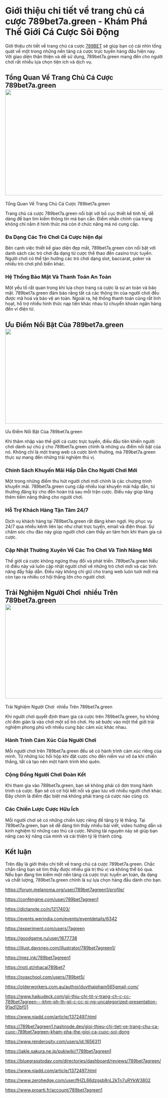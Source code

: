 <h1>Giới thiệu chi tiết về trang chủ c&aacute; cược 789bet7a.green - Kh&aacute;m Ph&aacute; Thế Giới C&aacute; Cược S&ocirc;i Động</h1>

<p>Giới thiệu chi tiết về trang chủ c&aacute; cược <a href="https://789bet7a.green">789BET</a>&nbsp;sẽ gi&uacute;p bạn c&oacute; c&aacute;i nh&igrave;n tổng qu&aacute;t về một trong những nền tảng c&aacute; cược trực tuyến h&agrave;ng đầu hiện nay. Với giao diện th&acirc;n thiện v&agrave; dễ sử dụng, 789bet7a.green mang đến cho người chơi rất nhiều lựa chọn tiện &iacute;ch v&agrave; dịch vụ.</p>

<h2>Tổng Quan Về Trang Chủ C&aacute; Cược 789bet7a.green<img src="https://lh7-rt.googleusercontent.com/docsz/AD_4nXdqCuthEniQ2VyHONrHKh82TCLp3eeB5SMAqcJvNsCMwHSwXlRfQ9WEIWugJtJUwPq7dAxwP-q0AaHi_6Z6tfSh9wacB9WWffCeJhm6360jiqMzTc4mXC5yIIUUG18JYoxr7IOb4Q?key=e6PorBz9vDJr0UumC6njUubQ" style="height:339px; width:602px" /></h2>

<p>Tổng Quan Về Trang Chủ C&aacute; Cược 789bet7a.green</p>

<p>Trang chủ c&aacute; cược 789bet7a.green nổi bật với bố cục thiết kế tinh tế, dễ d&agrave;ng để bạn t&igrave;m kiếm th&ocirc;ng tin m&agrave; bạn cần. Điểm nhấn ch&iacute;nh của trang kh&ocirc;ng chỉ nằm ở h&igrave;nh thức m&agrave; c&ograve;n ở chức năng m&agrave; n&oacute; cung cấp.</p>

<h3>Đa Dạng C&aacute;c Tr&ograve; Chơi C&aacute; Cược hiện đại&nbsp;</h3>

<p>B&ecirc;n cạnh việc thiết kế giao diện đẹp mắt, 789bet7a.green c&ograve;n nổi bật với danh s&aacute;ch c&aacute;c tr&ograve; chơi đa dạng từ cược thể thao đến casino trực tuyến. Người chơi c&oacute; thể tận hưởng c&aacute;c tr&ograve; chơi dạng slot, baccarat, poker v&agrave; nhiều tr&ograve; chơi phổ biến kh&aacute;c.</p>

<h3>Hệ Thống Bảo Mật V&agrave; Thanh To&aacute;n An To&agrave;n</h3>

<p>Một yếu tố rất quan trọng khi lựa chọn trang c&aacute; cược l&agrave; sự an to&agrave;n v&agrave; bảo mật. 789bet7a.green đảm bảo rằng tất cả c&aacute;c th&ocirc;ng tin của người chơi đều được m&atilde; ho&aacute; v&agrave; bảo vệ an to&agrave;n. Ngo&agrave;i ra, hệ thống thanh to&aacute;n cũng rất linh hoạt, hỗ trợ nhiều h&igrave;nh thức nạp tiền kh&aacute;c nhau từ chuyển khoản ng&acirc;n h&agrave;ng đến v&iacute; điện tử.</p>

<h2>Ưu Điểm Nổi Bật Của 789bet7a.green<img src="https://lh7-rt.googleusercontent.com/docsz/AD_4nXcCQS8PdTlUOBBcBduJW1gReuKwW4O1XoafI3G7ik84wwqdzYKk7VVCa_NVHQgGqU7dkDUkBQhZ6WrB9Kk7AkeyJJYE0q4EnBemclLhiAQEf2M0dev5tQYD6qSjziz3hOKJfnx0WA?key=e6PorBz9vDJr0UumC6njUubQ" style="height:303px; width:602px" /></h2>

<p>Ưu Điểm Nổi Bật Của 789bet7a.green</p>

<p>Khi th&acirc;m nhập v&agrave;o thế giới c&aacute; cược trực tuyến, điều đầu ti&ecirc;n khiến người chơi d&agrave;nh sự ch&uacute; &yacute; cho 789bet7a.green ch&iacute;nh l&agrave; những ưu điểm nổi bật của n&oacute;. Kh&ocirc;ng chỉ l&agrave; một trang web c&aacute; cược b&igrave;nh thường, m&agrave; 789bet7a.green thực sự mang đến những trải nghiệm th&uacute; vị.</p>

<h3>Ch&iacute;nh S&aacute;ch Khuyến M&atilde;i Hấp Dẫn Cho Người Chơi Mới</h3>

<p>Một trong những điểm thu h&uacute;t người chơi mới ch&iacute;nh l&agrave; c&aacute;c chương tr&igrave;nh khuyến m&atilde;i. 789bet7a.green cung cấp nhiều loại khuyến m&atilde;i hấp dẫn, từ thưởng đăng k&yacute; cho đến ho&agrave;n trả sau mỗi trận cược. Điều n&agrave;y gi&uacute;p tăng th&ecirc;m tiềm năng thắng cho người chơi.</p>

<h3>Hỗ Trợ Kh&aacute;ch H&agrave;ng Tận T&acirc;m 24/7</h3>

<p>Dịch vụ kh&aacute;ch h&agrave;ng tại 789bet7a.green rất đ&aacute;ng khen ngợi. Họ phục vụ 24/7 qua nhiều k&ecirc;nh li&ecirc;n lạc như chat trực tuyến, email v&agrave; điện thoại. Sự chăm s&oacute;c chu đ&aacute;o n&agrave;y gi&uacute;p người chơi cảm thấy an t&acirc;m hơn khi tham gia c&aacute; cược.</p>

<h3>Cập Nhật Thường Xuy&ecirc;n Về C&aacute;c Tr&ograve; Chơi V&agrave; T&iacute;nh Năng Mới</h3>

<p>Thế giới c&aacute; cược kh&ocirc;ng ngừng thay đổi v&agrave; ph&aacute;t triển. 789bet7a.green hiểu r&otilde; điều n&agrave;y v&agrave; lu&ocirc;n cập nhật người chơi về những tr&ograve; chơi mới v&agrave; c&aacute;c t&iacute;nh năng đầy hấp dẫn. Điều n&agrave;y kh&ocirc;ng chỉ giữ cho trang web lu&ocirc;n tươi mới m&agrave; c&ograve;n tạo ra nhiều cơ hội thắng lớn cho người chơi.</p>

<h2>Trải Nghiệm Người Chơi&nbsp; nhiều Tr&ecirc;n 789bet7a.green<img src="https://lh7-rt.googleusercontent.com/docsz/AD_4nXeKtSSQYej1m-EmNQElkYh0aBY2fLgD3o1aAfQOvTK-W9u4g6ynIh98QTsU9cgO868Or2tbDgu6Pq8yrx-gaEO88BEXsk_QeZBQcwQ4-3l375VUvMYrejk-6ezscO_XmyH6lsX3?key=e6PorBz9vDJr0UumC6njUubQ" style="height:301px; width:602px" /></h2>

<p>Trải Nghiệm Người Chơi&nbsp; nhiều Tr&ecirc;n 789bet7a.green</p>

<p>Khi người chơi quyết định tham gia c&aacute; cược tr&ecirc;n 789bet7a.green, họ kh&ocirc;ng chỉ đơn giản l&agrave; v&agrave;o chơi một số tr&ograve; chơi. Họ sẽ bước v&agrave;o một thế giới trải nghiệm phong ph&uacute; với nhiều cung bậc cảm x&uacute;c kh&aacute;c nhau.</p>

<h3>H&agrave;nh Tr&igrave;nh Cảm X&uacute;c Của Người Chơi</h3>

<p>Mỗi người chơi tr&ecirc;n 789bet7a.green đều sẽ c&oacute; h&agrave;nh tr&igrave;nh cảm x&uacute;c ri&ecirc;ng của m&igrave;nh. Từ những l&uacute;c hồi hộp khi đặt cược cho đến niềm vui vỡ &ograve;a khi chiến thắng, tất cả tạo n&ecirc;n một h&agrave;nh tr&igrave;nh kh&oacute; qu&ecirc;n.</p>

<h3>Cộng Đồng Người Chơi Đo&agrave;n Kết</h3>

<p>Khi tham gia v&agrave;o 789bet7a.green, bạn sẽ kh&ocirc;ng phải c&ocirc; đơn trong h&agrave;nh tr&igrave;nh c&aacute; cược. Bạn sẽ c&oacute; cơ hội kết nối v&agrave; giao lưu với nhiều người chơi kh&aacute;c. Đ&acirc;y ch&iacute;nh l&agrave; điểm đặc biệt m&agrave; kh&ocirc;ng phải trang c&aacute; cược n&agrave;o cũng c&oacute;.</p>

<h3>C&aacute;c Chiến Lược Cược Hữu &Iacute;ch</h3>

<p>Mỗi người chơi sẽ c&oacute; những chiến lược ri&ecirc;ng để tăng tỷ lệ thắng. Tại 789bet7a.green, bạn sẽ dễ d&agrave;ng t&igrave;m thấy nhiều b&agrave;i viết, video hướng dẫn v&agrave; kinh nghiệm từ những cao thủ c&aacute; cược. Những t&agrave;i nguy&ecirc;n n&agrave;y sẽ gi&uacute;p bạn n&acirc;ng cao kỹ năng của m&igrave;nh v&agrave; cải thiện tỷ lệ th&agrave;nh c&ocirc;ng.</p>

<h2>Kết luận</h2>

<p>Tr&ecirc;n đ&acirc;y l&agrave; giới thiệu chi tiết về trang chủ c&aacute; cược 789bet7a.green. Chắc chắn rằng bạn sẽ t&igrave;m thấy được nhiều gi&aacute; trị th&uacute; vị v&agrave; kh&ocirc;ng thể bỏ qua. Nếu bạn đang t&igrave;m kiếm một nền tảng c&aacute; cược trực tuyến an to&agrave;n, đa dạng v&agrave; chất lượng, 789bet7a.green ch&iacute;nh l&agrave; sự lựa chọn h&agrave;ng đầu d&agrave;nh cho bạn.</p>

<p><a href="https://forum.melanoma.org/user/789bet7agreen1/profile/">https://forum.melanoma.org/user/789bet7agreen1/profile/</a></p>

<p><a href="https://confengine.com/user/789bet7agreen1">https://confengine.com/user/789bet7agreen1</a></p>

<p><a href="https://dictanote.co/n/1217403/">https://dictanote.co/n/1217403/</a></p>

<p><a href="https://events.werindia.com/events/eventdetails/6342">https://events.werindia.com/events/eventdetails/6342</a></p>

<p><a href="https://experiment.com/users/7agreen">https://experiment.com/users/7agreen</a></p>

<p><a href="https://goodgame.ru/user/1677738">https://goodgame.ru/user/1677738</a></p>

<p><a href="https://illust.daysneo.com/illustrator/789bet7agreen1/">https://illust.daysneo.com/illustrator/789bet7agreen1/</a></p>

<p><a href="https://mez.ink/789bet7agreen1">https://mez.ink/789bet7agreen1</a></p>

<p><a href="https://noti.st/nhacai789bet7">https://noti.st/nhacai789bet7</a></p>

<p><a href="https://oyaschool.com/users/789bet5/">https://oyaschool.com/users/789bet5/</a></p>

<p><a href="https://olderworkers.com.au/author/duythaipham565gmail-com/">https://olderworkers.com.au/author/duythaipham565gmail-com/</a></p>

<p><a href="https://www.haikudeck.com/gii-thiu-chi-tit-v-trang-ch-c-cc-789bet7agreen---khm-ph-th-gii-c-cc-si-ng-uncategorized-presentation-91ad12bf01">https://www.haikudeck.com/gii-thiu-chi-tit-v-trang-ch-c-cc-789bet7agreen---khm-ph-th-gii-c-cc-si-ng-uncategorized-presentation-91ad12bf01</a></p>

<p><a href="https://www.niadd.com/article/1372497.html">https://www.niadd.com/article/1372497.html</a></p>

<p><a href="https://789bet7agreen1.hashnode.dev/gioi-thieu-chi-tiet-ve-trang-chu-ca-cuoc-789bet7agreen-kham-pha-the-gioi-ca-cuoc-soi-dong">https://789bet7agreen1.hashnode.dev/gioi-thieu-chi-tiet-ve-trang-chu-ca-cuoc-789bet7agreen-kham-pha-the-gioi-ca-cuoc-soi-dong</a></p>

<p><a href="https://www.renderosity.com/users/id:1656311">https://www.renderosity.com/users/id:1656311</a></p>

<p><a href="https://jakle.sakura.ne.jp/pukiwiki/?789bet7agreen1">https://jakle.sakura.ne.jp/pukiwiki/?789bet7agreen1</a></p>

<p><a href="https://bluegrasstoday.com/directories/dashboard/reviews/789bet7agreen/">https://bluegrasstoday.com/directories/dashboard/reviews/789bet7agreen/</a></p>

<p><a href="https://www.niadd.com/article/1372497.html">https://www.niadd.com/article/1372497.html</a></p>

<p><a href="https://www.zerohedge.com/user/fHZL66dzgsb8nL2kTn7uRYkW3802">https://www.zerohedge.com/user/fHZL66dzgsb8nL2kTn7uRYkW3802</a></p>

<p><a href="https://www.proarti.fr/account/789bet7agreen1">https://www.proarti.fr/account/789bet7agreen1</a></p>
